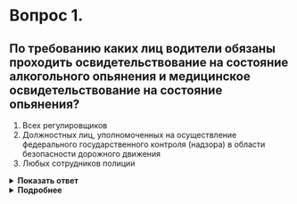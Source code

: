 # Вопрос 1.

## По требованию каких лиц водители обязаны проходить освидетельствование на состояние алкогольного опьянения и медицинское освидетельствование на состояние опьянения?

1. Всех регулировщиков
2. Должностных лиц, уполномоченных на осуществление федерального государственного контроля (надзора) в области безопасности дорожного движения
3. Любых сотрудников полиции

<details>
<summary><b>Показать ответ</b></summary>
Правильный ответ: 2
</details>
<details>
<summary><b>Подробнее</b></summary>
Водитель обязан проходить освидетельствование на состояние алкогольного опьянения и медицинское освидетельствование на состояние опьянения по требованию должностных лиц, которым предоставлено право государственного надзора и контроля за безопасностью дорожного движения и эксплуатации транспортного средства.
(Пункт 2.3.2 ПДД)
</details>